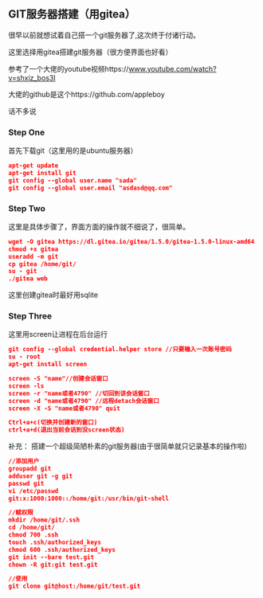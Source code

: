 ## GIT服务器搭建（用gitea）

很早以前就想试着自己搭一个git服务器了,这次终于付诸行动。

这里选择用gitea搭建git服务器（很方便界面也好看）

参考了一个大佬的youtube视频https://www.youtube.com/watch?v=shxiz_bos3I

大佬的github是这个https://github.com/appleboy

话不多说

### Step One

首先下载git（这里用的是ubuntu服务器）

```json
apt-get update
apt-get install git
git config --global user.name "sada"
git config --global user.email "asdasd@qq.com"
```

### Step Two

这里是具体步骤了，界面方面的操作就不细说了，很简单。

```json
wget -O gitea https://dl.gitea.io/gitea/1.5.0/gitea-1.5.0-linux-amd64
chmod +x gitea
useradd -m git
cp gitea /home/git/
su - git
./gitea web
```

这里创建gitea时最好用sqlite

### Step Three

这里用screen让进程在后台运行

```json
git config --global credential.helper store //只要输入一次账号密码
su - root
apt-get install screen

screen -S "name"//创建会话窗口
screen -ls
screen -r "name或者4790" //切回到该会话窗口
screen -d "name或者4790" //远程detach会话窗口
screen -X -S "name或者4790" quit

Ctrl+a+c(切换并创建新的窗口)
ctrl+a+d(退出当前会话到没screen状态)
```

补充：
搭建一个超级简陋朴素的git服务器(由于很简单就只记录基本的操作啦)
```json
//添加用户
groupadd git
adduser git -g git
passwd git
vi /etc/passwd
git:x:1000:1000::/home/git:/usr/bin/git-shell

//赋权限
mkdir /home/git/.ssh
cd /home/git/
chmod 700 .ssh
touch .ssh/authorized_keys
chmod 600 .ssh/authorized_keys
git init --bare test.git
chown -R git:git test.git

//使用
git clone git@host:/home/git/test.git
```
